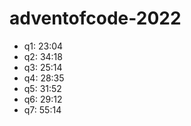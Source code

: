 # adventofcode-2022

- q1: 23:04
- q2: 34:18
- q3: 25:14
- q4: 28:35
- q5: 31:52
- q6: 29:12
- q7: 55:14
